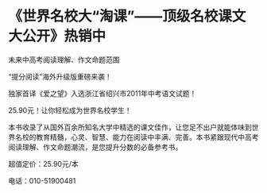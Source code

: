 # 《世界名校大“淘课”——顶级名校课文大公开》热销中

未来中高考阅读理解、作文命题范围

“提分阅读”海外升级版重磅来袭！

独家首译《爱之望》入选浙江省绍兴市2011年中考语文试题！

25.90元！让你轻松成为世界名校学生！

本书收录了从国外百余所知名大学中精选的课文佳作，让您足不出户就能体味到世界名校的教育精髓，心灵、智慧、能力在阅读中丰满、完善。本书紧跟现代中高考阅读理解、作文命题潮流，是您提升分数的必备参考书。

超值定价：25.90元/本

电话：010-51900481
